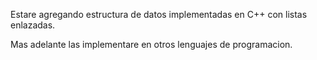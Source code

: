 Estare agregando estructura de datos implementadas en C++ con listas enlazadas.

Mas adelante las implementare en otros lenguajes de programacion.
